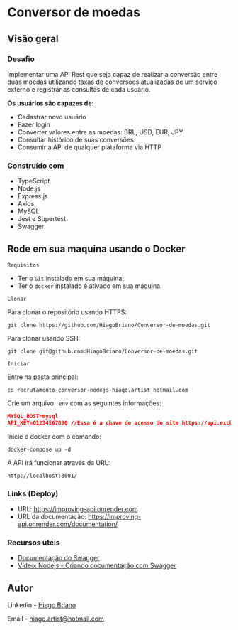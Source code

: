 # Conversor de moedas

## Visão geral

### Desafio

Implementar uma API Rest que seja capaz de realizar a conversão entre duas moedas utilizando taxas de conversões atualizadas de um serviço externo e registrar as consultas de cada usuário.

**Os usuários são capazes de:**

- Cadastrar novo usuário
- Fazer login
- Converter valores entre as moedas: BRL, USD, EUR, JPY
- Consultar histórico de suas conversões
- Consumir a API de qualquer plataforma via HTTP

### Construído com

- TypeScript
- Node.js
- Express.js
- Axios
- MySQL
- Jest e Supertest
- Swagger

## Rode em sua maquina usando o Docker

`Requisitos`

- Ter o `Git` instalado em sua máquina;
- Ter o `docker` instalado e ativado em sua máquina.

`Clonar`

Para clonar o repositório usando HTTPS:

```
git clone https://github.com/HiagoBriano/Conversor-de-moedas.git
```

Para clonar usando SSH:

```
git clone git@github.com:HiagoBriano/Conversor-de-moedas.git
```

`Iniciar`

Entre na pasta principal:

```
cd recrutamento-conversor-nodejs-hiago.artist_hotmail.com
```

Crie um arquivo `.env` com as seguintes informações:

```JSON
MYSQL_HOST=mysql
API_KEY=G1234567890 //Essa é a chave de acesso do site https://api.exchangeratesapi.io/
```
  
Inicie o docker com o comando:

```
docker-compose up -d
```

A API irá funcionar através da URL:

```
http://localhost:3001/
```

### Links (Deploy)

- URL: https://improving-api.onrender.com
- URL da documentação: https://improving-api.onrender.com/documentation/

### Recursos úteis

- [Documentação do Swagger](https://swagger.io/specification/)
- [Vídeo: Nodejs - Criando documentação com Swagger](https://swagger.io/specification/)

## Autor

Linkedin - [Hiago Briano](https://www.linkedin.com/in/hiago-briano/)

Email - hiago.artist@hotmail.com
